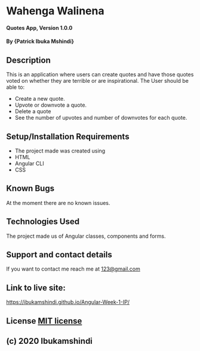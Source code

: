 # Wahenga Walinena
#### Quotes App, Version 1.0.0
#### By **{Patrick Ibuka Mshindi}**
## Description
This is an application where users can create quotes and have those quotes voted on whether they are terrible or are inspirational. The User should be able to:
* Create a new quote.
* Upvote or downvote a quote.
* Delete a quote
* See the number of upvotes and number of downvotes for each quote. 
## Setup/Installation Requirements
* The project made was created using
* HTML
* Angular CLI
* CSS
## Known Bugs
At the moment there are no known issues.
## Technologies Used
The project made us of Angular  classes, components and forms.
## Support and contact details
If you want to contact me reach me at 123@gmail.com
## Link to live site: 
https://ibukamshindi.github.io/Angular-Week-1-IP/
## License [MIT license](https://opensource.org/licenses/MIT)
## (c) 2020 Ibukamshindi
